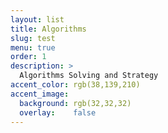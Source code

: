 ```yaml
---
layout: list
title: Algorithms
slug: test
menu: true
order: 1
description: >
  Algorithms Solving and Strategy
accent_color: rgb(38,139,210)
accent_image:
  background: rgb(32,32,32)
  overlay:    false
---
```


